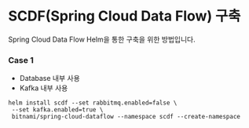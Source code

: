 # SCDF(Spring Cloud Data Flow) 구축

Spring Cloud Data Flow Helm을 통한 구축을 위한 방법입니다.


### Case 1 

- Database 내부 사용
- Kafka 내부 사용

```
helm install scdf --set rabbitmq.enabled=false \
 --set kafka.enabled=true \
 bitnami/spring-cloud-dataflow --namespace scdf --create-namespace
```
